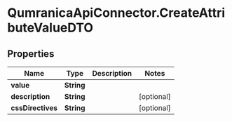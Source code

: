 # QumranicaApiConnector.CreateAttributeValueDTO

## Properties

Name | Type | Description | Notes
------------ | ------------- | ------------- | -------------
**value** | **String** |  | 
**description** | **String** |  | [optional] 
**cssDirectives** | **String** |  | [optional] 


